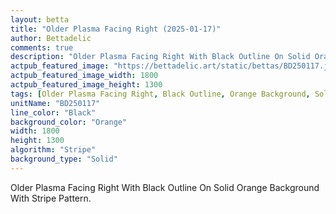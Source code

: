 ```yaml
---
layout: betta
title: "Older Plasma Facing Right (2025-01-17)"
author: Bettadelic
comments: true
description: "Older Plasma Facing Right With Black Outline On Solid Orange Background With Stripe Pattern."
actpub_featured_image: "https://bettadelic.art/static/bettas/BD250117.jpg"
actpub_featured_image_width: 1800
actpub_featured_image_height: 1300
tags: [Older Plasma Facing Right, Black Outline, Orange Background, Solid Background Pattern, Stripe Pattern, January 2025]
unitName: "BD250117"
line_color: "Black"
background_color: "Orange"
width: 1800
height: 1300
algorithm: "Stripe"
background_type: "Solid"
---
```


Older Plasma Facing Right With Black Outline On Solid Orange Background With Stripe Pattern.
